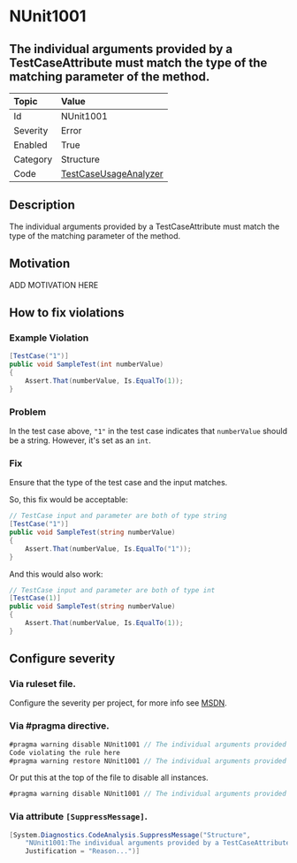 # NUnit1001
## The individual arguments provided by a TestCaseAttribute must match the type of the matching parameter of the method.

| Topic    | Value
| :--      | :--
| Id       | NUnit1001
| Severity | Error
| Enabled  | True
| Category | Structure
| Code     | [TestCaseUsageAnalyzer](https://github.com/nunit/nunit.analyzers/blob/master/src/nunit.analyzers/TestCaseUsage/TestCaseUsageAnalyzer.cs)


## Description

The individual arguments provided by a TestCaseAttribute must match the type of the matching parameter of the method.

## Motivation

ADD MOTIVATION HERE

## How to fix violations

### Example Violation

```csharp
[TestCase("1")]
public void SampleTest(int numberValue)
{
    Assert.That(numberValue, Is.EqualTo(1));
}
```

### Problem

In the test case above, `"1"` in the test case indicates that `numberValue` should be a string. However, it's set as an `int`.

### Fix

Ensure that the type of the test case and the input matches.

So, this fix would be acceptable:

```csharp
// TestCase input and parameter are both of type string
[TestCase("1")]
public void SampleTest(string numberValue)
{
    Assert.That(numberValue, Is.EqualTo("1"));
}
```

And this would also work:

```csharp
// TestCase input and parameter are both of type int
[TestCase(1)]
public void SampleTest(string numberValue)
{
    Assert.That(numberValue, Is.EqualTo(1));
}
```

<!-- start generated config severity -->
## Configure severity

### Via ruleset file.

Configure the severity per project, for more info see [MSDN](https://msdn.microsoft.com/en-us/library/dd264949.aspx).

### Via #pragma directive.
```C#
#pragma warning disable NUnit1001 // The individual arguments provided by a TestCaseAttribute must match the type of the matching parameter of the method.
Code violating the rule here
#pragma warning restore NUnit1001 // The individual arguments provided by a TestCaseAttribute must match the type of the matching parameter of the method.
```

Or put this at the top of the file to disable all instances.
```C#
#pragma warning disable NUnit1001 // The individual arguments provided by a TestCaseAttribute must match the type of the matching parameter of the method.
```

### Via attribute `[SuppressMessage]`.

```C#
[System.Diagnostics.CodeAnalysis.SuppressMessage("Structure", 
    "NUnit1001:The individual arguments provided by a TestCaseAttribute must match the type of the matching parameter of the method.",
    Justification = "Reason...")]
```
<!-- end generated config severity -->
